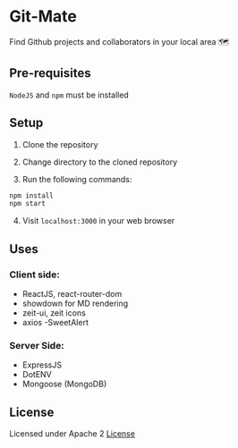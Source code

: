 # Git-Mate

Find Github projects and collaborators in your local area 🗺

## Pre-requisites

`NodeJS` and `npm` must be installed

## Setup

1. Clone the repository

2. Change directory to the cloned repository

3. Run the following commands:

```bash
npm install
npm start
```

4. Visit `localhost:3000` in your web browser

## Uses

### Client side:
- ReactJS, react-router-dom
- showdown for MD rendering
- zeit-ui, zeit icons
- axios
-SweetAlert

### Server Side:
- ExpressJS
- DotENV
- Mongoose (MongoDB)

## License

Licensed under Apache 2 [License](LICENSE.md)
